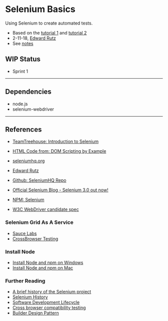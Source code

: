 # Selenium Basics

Using Selenium to create automated tests.
- Based on the [tutorial 1](https://teamtreehouse.com/library/introduction-to-selenium) and [tutorial 2](https://teamtreehouse.com/library/dom-scripting-by-example)
- 2-11-18, [Edward Rutz](https://www.linkedin.com/in/EdwardRutz)
- See [notes]()

## WIP Status
- Sprint 1


----------------------------------------------------------

## Dependencies

- node.js
- selenium-webdriver

----------------------------------------------------------

## References

- [TeamTreehouse: Introduction to Selenium](https://teamtreehouse.com/library/introduction-to-selenium)
- [HTML Code from: DOM Scripting by Example](https://teamtreehouse.com/library/dom-scripting-by-example)
- [seleniumhq.org](http://www.seleniumhq.org/)
- [Edward Rutz](https://www.linkedin.com/in/EdwardRutz)

- [Github: SeleniumHQ Repo](https://github.com/SeleniumHQ/selenium)
- [Official Selenium Blog - Selenium 3.0 out now!](https://seleniumhq.wordpress.com/2016/10/13/selenium-3-0-out-now/)
- [NPM: Selenium](https://www.npmjs.com/package/selenium-webdriver)
- [W3C WebDriver candidate spec](https://www.w3.org/TR/webdriver/)

### Selenium Grid As A Service

- [Sauce Labs](https://saucelabs.com/)
- [CrossBrowser Testing](https://crossbrowsertesting.com/)

### Install Node

- [Install Node and npm on Windows](http://treehouse.github.io/installation-guides/windows/node-windows.html)
- [Install Node and npm on Mac](http://treehouse.github.io/installation-guides/mac/node-mac.html)

### Further Reading

- [A brief history of the Selenium project](http://www.seleniumhq.org/docs/01_introducing_selenium.jsp#brief-history-of-the-selenium-project)
- [Selenium History](http://www.seleniumhq.org/about/history.jsp)
- [Software Development Lifecycle](https://en.wikipedia.org/wiki/Systems_development_life_cycle)
- [Cross browser compatibility testing](https://crossbrowsertesting.com/browsers)
- [Builder Design Pattern](https://sourcemaking.com/design_patterns/builder)

